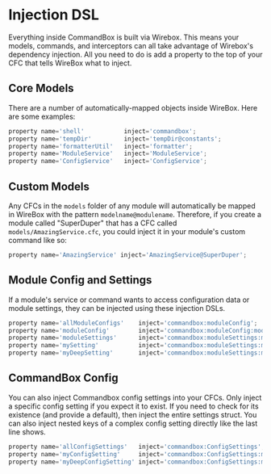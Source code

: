 # Injection DSL

Everything inside CommandBox is built via Wirebox. This means your models, commands, and interceptors can all take advantage of Wirebox's dependency injection. All you need to do is add a property to the top of your CFC that tells WireBox what to inject.

## Core Models

There are a number of automatically-mapped objects inside WireBox. Here are some examples:

```javascript
property name='shell'           inject='commandbox';
property name='tempDir'         inject='tempDir@constants';
property name='formatterUtil'   inject='formatter';
property name='ModuleService'   inject='ModuleService';
property name='ConfigService'   inject='ConfigService';
```

## Custom Models

Any CFCs in the `models` folder of any module will automatically be mapped in WireBox with the pattern `modelname@modulename`. Therefore, if you create a module called "SuperDuper" that has a CFC called `models/AmazingService.cfc`, you could inject it in your module's custom command like so:

```javascript
property name='AmazingService' inject='AmazingService@SuperDuper';
```

## Module Config and Settings

If a module's service or command wants to access configuration data or module settings, they can be injected using these injection DSLs.

```javascript
property name='allModuleConfigs'    inject='commandbox:moduleConfig';
property name='moduleConfig'        inject='commandbox:moduleConfig:moduleName';
property name='moduleSettings'      inject='commandbox:moduleSettings:moduleName';
property name='mySetting'           inject='commandbox:moduleSettings:moduleName:mySetting';
property name='myDeepSetting'       inject='commandbox:moduleSettings:moduleName:mySetting';
```

## CommandBox Config

You can also inject Commandbox config settings into your CFCs. Only inject a specific config setting if you expect it to exist. If you need to check for its existence \(and provide a default\), then inject the entire settings struct. You can also inject nested keys of a complex config setting directly like the last line shows.

```javascript
property name='allConfigSettings'   inject='commandbox:ConfigSettings';
property name='myConfigSetting'     inject='commandbox:ConfigSettings:myConfigSetting';
property name='myDeepConfigSetting' inject='commandbox:ConfigSettings:myConfigSetting.nested.keys.here';
```

